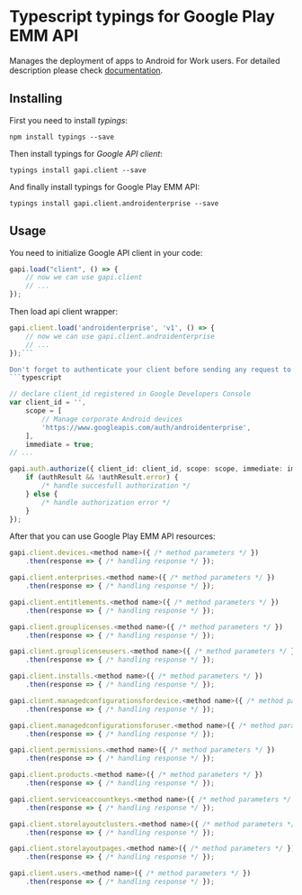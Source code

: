 # Typescript typings for Google Play EMM API
Manages the deployment of apps to Android for Work users.
For detailed description please check [documentation](https://developers.google.com/android/work/play/emm-api).

## Installing

First you need to install *typings*:
```
npm install typings --save 
```

Then install typings for *Google API client*:
```
typings install gapi.client --save 
```

And finally install typings for Google Play EMM API:
```
typings install gapi.client.androidenterprise --save 
```

## Usage

You need to initialize Google API client in your code:
```typescript
gapi.load("client", () => { 
    // now we can use gapi.client
    // ... 
});
```

Then load api client wrapper:
```typescript
gapi.client.load('androidenterprise', 'v1', () => {
    // now we can use gapi.client.androidenterprise
    // ... 
});```

Don't forget to authenticate your client before sending any request to resources:
```typescript

// declare client_id registered in Google Developers Console
var client_id = '',
    scope = [     
        // Manage corporate Android devices
        'https://www.googleapis.com/auth/androidenterprise',
    ],
    immediate = true;
// ...

gapi.auth.authorize({ client_id: client_id, scope: scope, immediate: immediate }, authResult => {
    if (authResult && !authResult.error) {
        /* handle succesfull authorization */
    } else {
        /* handle authorization error */
    }
});            
```

After that you can use Google Play EMM API resources:

```typescript
gapi.client.devices.<method name>({ /* method parameters */ })
    .then(response => { /* handling response */ });

gapi.client.enterprises.<method name>({ /* method parameters */ })
    .then(response => { /* handling response */ });

gapi.client.entitlements.<method name>({ /* method parameters */ })
    .then(response => { /* handling response */ });

gapi.client.grouplicenses.<method name>({ /* method parameters */ })
    .then(response => { /* handling response */ });

gapi.client.grouplicenseusers.<method name>({ /* method parameters */ })
    .then(response => { /* handling response */ });

gapi.client.installs.<method name>({ /* method parameters */ })
    .then(response => { /* handling response */ });

gapi.client.managedconfigurationsfordevice.<method name>({ /* method parameters */ })
    .then(response => { /* handling response */ });

gapi.client.managedconfigurationsforuser.<method name>({ /* method parameters */ })
    .then(response => { /* handling response */ });

gapi.client.permissions.<method name>({ /* method parameters */ })
    .then(response => { /* handling response */ });

gapi.client.products.<method name>({ /* method parameters */ })
    .then(response => { /* handling response */ });

gapi.client.serviceaccountkeys.<method name>({ /* method parameters */ })
    .then(response => { /* handling response */ });

gapi.client.storelayoutclusters.<method name>({ /* method parameters */ })
    .then(response => { /* handling response */ });

gapi.client.storelayoutpages.<method name>({ /* method parameters */ })
    .then(response => { /* handling response */ });

gapi.client.users.<method name>({ /* method parameters */ })
    .then(response => { /* handling response */ });
```